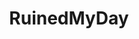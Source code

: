 ---
title: RuinedMyDay
crosslinks:
- instantkarma
- sports
- WhyWereTheyFilming
- livven
- Pigifs
---